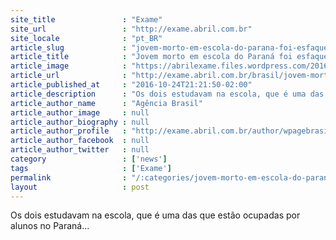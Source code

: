 ```yaml
---
site_title               : "Exame"
site_url                 : "http://exame.abril.com.br"
site_locale              : "pt_BR"
article_slug             : "jovem-morto-em-escola-do-parana-foi-esfaqueado-por-colega"
article_title            : "Jovem morto em escola do Paraná foi esfaqueado por colega"
article_image            : "https://abrilexame.files.wordpress.com/2016/09/size_960_16_9_escola100.jpg?quality=70&strip=all&w=960"
article_url              : "http://exame.abril.com.br/brasil/jovem-morto-em-escola-do-parana-foi-esfaqueado-por-colega/"
article_published_at     : "2016-10-24T21:21:50-02:00"
article_description      : "Os dois estudavam na escola, que é uma das que estão ocupadas por alunos no Paraná..."
article_author_name      : "Agência Brasil"
article_author_image     : null
article_author_biography : null
article_author_profile   : "http://exame.abril.com.br/author/wpagebrasil/"
article_author_facebook  : null
article_author_twitter   : null
category                 : ['news']
tags                     : ['Exame']
permalink                : "/:categories/jovem-morto-em-escola-do-parana-foi-esfaqueado-por-colega/"
layout                   : post
---
```


Os dois estudavam na escola, que é uma das que estão ocupadas por alunos no Paraná...
